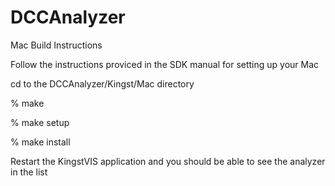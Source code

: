 # DCCAnalyzer

Mac Build Instructions

Follow the instructions proviced in the SDK manual for setting up your Mac

cd to the DCCAnalyzer/Kingst/Mac directory

% make

% make setup

% make install

Restart the KingstVIS application and you should be able to see the analyzer in the list




